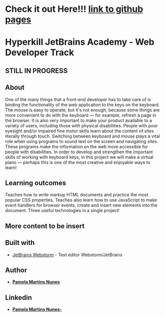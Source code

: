 # Check it out Here!!! [link to github pages](https://pmartinsn.github.io/Virtual_Piano_JetBrains/)
# Hyperkill JetBrains Academy - Web Developer Track
## STILL IN PROGRESS


## About
One of the many things that a front-end developer has to take care of is binding the functionality of the web application to the keys on the keyboard. The mouse is easy to operate, but it's not enough, because some things are more convenient to do with the keyboard — for example, refresh a page in the browser. It is also very important to make your product available to a variety of users, including those with physical disabilities. People with poor eyesight and/or impaired fine motor skills learn about the content of sites literally through touch. Switching between keyboard and mouse plays a vital role when using programs to sound text on the screen and navigating sites. These programs make the information on the web more accessible for people with disabilities. In order to develop and strengthen the important skills of working with keyboard keys, in this project we will make a virtual piano — perhaps this is one of the most creative and enjoyable ways to learn!

## Learning outcomes
Teaches how to write markup HTML documents and practice the most popular CSS properties. Teaches also learn how to use JavaScript to make event handlers for browser events, create and insert new elements into the document. Three useful technologies in a single project!

## More content to be insert


## Built with

* [JetBrains Webstorm](https://www.jetbrains.com/pt-br/webstorm/) - Text editor Webstorm/JetBrains



## Author

* **[Pamela Martins Nunes](https://github.com/pmartinsn)**

## Linkedin

* **[Pamela Martins Nunes- ](https://www.linkedin.com/in/pamelaillisse/)**

